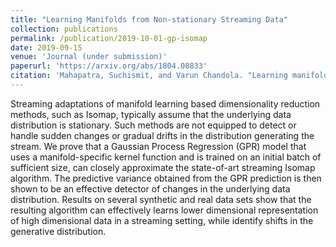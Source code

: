 ```yaml
---
title: "Learning Manifolds from Non-stationary Streaming Data"
collection: publications
permalink: /publication/2019-10-01-gp-isomap
date: 2019-09-15
venue: 'Journal (under submission)'
paperurl: 'https://arxiv.org/abs/1804.08833'
citation: 'Mahapatra, Suchismit, and Varun Chandola. "Learning manifolds from non-stationary streaming data." arXiv preprint arXiv:1804.08833 (2018).'
---
```

Streaming adaptations of manifold learning based dimensionality reduction methods, such as Isomap, typically assume that the underlying data distribution is stationary. Such methods are not equipped to detect or handle sudden changes or gradual drifts in the distribution generating the stream. We prove that a Gaussian Process Regression (GPR) model that uses a manifold-specific kernel function and is trained on an initial batch of sufficient size, can closely approximate the state-of-art streaming Isomap algorithm. The predictive variance obtained from the GPR prediction is then shown to be an effective detector of changes in the underlying data distribution. Results on several synthetic and real data sets show that the resulting algorithm can effectively learns lower dimensional representation of high dimensional data in a streaming setting, while identify shifts in the generative distribution.